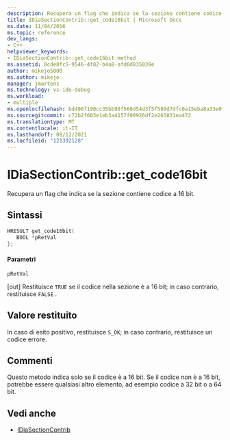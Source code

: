 ```yaml
---
description: Recupera un flag che indica se la sezione contiene codice a 16 bit.
title: IDiaSectionContrib::get_code16bit | Microsoft Docs
ms.date: 11/04/2016
ms.topic: reference
dev_langs:
- C++
helpviewer_keywords:
- IDiaSectionContrib::get_code16bit method
ms.assetid: 8cde8fc5-9546-4f82-b4a8-afd0d835039e
author: mikejo5000
ms.author: mikejo
manager: jmartens
ms.technology: vs-ide-debug
ms.workload:
- multiple
ms.openlocfilehash: bd490f190cc35bb98f560d54d3f5f589d7dfc0a15eba8a33e0fb3bceba7bb7da
ms.sourcegitcommit: c72b2f603e1eb3a4157f00926df2e263831ea472
ms.translationtype: MT
ms.contentlocale: it-IT
ms.lasthandoff: 08/12/2021
ms.locfileid: "121392128"
---
```

# <a name="idiasectioncontribget_code16bit"></a>IDiaSectionContrib::get_code16bit
Recupera un flag che indica se la sezione contiene codice a 16 bit.

## <a name="syntax"></a>Sintassi

```C++
HRESULT get_code16bit(
   BOOL *pRetVal
};
```

#### <a name="parameters"></a>Parametri
 `pRetVal`

[out] Restituisce `TRUE` se il codice nella sezione è a 16 bit; in caso contrario, restituisce `FALSE` .

## <a name="return-value"></a>Valore restituito
 In caso di esito positivo, restituisce `S_OK`; in caso contrario, restituisce un codice errore.

## <a name="remarks"></a>Commenti
 Questo metodo indica solo se il codice è a 16 bit. Se il codice non è a 16 bit, potrebbe essere qualsiasi altro elemento, ad esempio codice a 32 bit o a 64 bit.

## <a name="see-also"></a>Vedi anche
- [IDiaSectionContrib](../../debugger/debug-interface-access/idiasectioncontrib.md)

